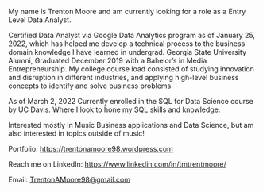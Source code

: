 My name Is Trenton Moore and am currently looking for a role as a Entry Level Data Analyst.

Certified Data Analyst via Google Data Analytics program as of January 25, 2022, which has helped me develop a technical process to the business domain knowledge I have learned in undergrad. Georgia State University Alumni, Graduated December 2019 with a Bahelor’s in Media Entrepreneurship. My college course load consisted of studying innovation and disruption in different industries, and applying high-level business concepts to identify and solve business problems.

As of March 2, 2022 Currently enrolled in the SQL for Data Science course by UC Davis. Where I look to hone my SQL skills and knowledge.



Interested mostly in Music Business applications and Data Science, but am also interested in topics outside of music!



Portfolio: https://trentonamoore98.wordpress.com

Reach me on LinkedIn: https://www.linkedin.com/in/tmtrentmoore/

Email: TrentonAMoore98@gmail.com
